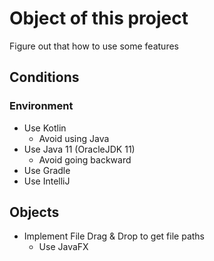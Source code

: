Object of this project
======================

Figure out that how to use some features

## Conditions

### Environment

* Use Kotlin
  * Avoid using Java
* Use Java 11 (OracleJDK 11)
  * Avoid going backward
* Use Gradle
* Use IntelliJ

## Objects

* Implement File Drag & Drop to get file paths
  * Use JavaFX
